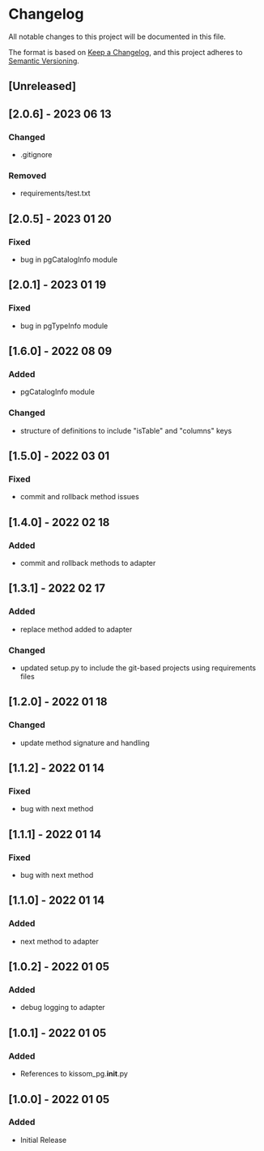 # Changelog
All notable changes to this project will be documented in this file.

The format is based on [Keep a Changelog](https://keepachangelog.com/en/1.0.0/),
and this project adheres to [Semantic Versioning](https://semver.org/spec/v2.0.0.html).

## [Unreleased]

## [2.0.6] - 2023 06 13
### Changed
- .gitignore
### Removed
- requirements/test.txt

## [2.0.5] - 2023 01 20
### Fixed
- bug in pgCatalogInfo module

## [2.0.1] - 2023 01 19
### Fixed
- bug in pgTypeInfo module

## [1.6.0] - 2022 08 09
### Added
- pgCatalogInfo module
### Changed
- structure of definitions to include "isTable" and "columns" keys

## [1.5.0] - 2022 03 01
### Fixed
- commit and rollback method issues

## [1.4.0] - 2022 02 18
### Added
- commit and rollback methods to adapter

## [1.3.1] - 2022 02 17
### Added
- replace method added to adapter
### Changed
- updated setup.py to include the git-based projects using requirements files

## [1.2.0] - 2022 01 18
### Changed
- update method signature and handling

## [1.1.2] - 2022 01 14
### Fixed
- bug with next method

## [1.1.1] - 2022 01 14
### Fixed
- bug with next method

## [1.1.0] - 2022 01 14
### Added
- next method to adapter

## [1.0.2] - 2022 01 05
### Added
- debug logging to adapter

## [1.0.1] - 2022 01 05
### Added
- References to kissom_pg.__init__.py

## [1.0.0] - 2022 01 05
### Added
- Initial Release
